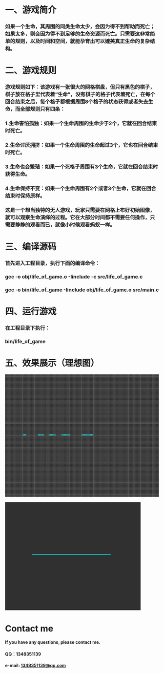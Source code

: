 # 一、游戏简介 
### 如果一个生命，其周围的同类生命太少，会因为得不到帮助而死亡；如果太多，则会因为得不到足够的生命资源而死亡。只需要这非常简单的规则，以及时间和空间，就能孕育出可以媲美真正生命的复杂结构。

# 二、游戏规则      
### 游戏规则如下：该游戏有一张很大的网格棋盘，但只有黑色的棋子，棋子放在格子里代表着“生命”，没有棋子的格子代表着死亡，在每个回合结束之后，每个格子都根据周围8个格子的状态获得或者失去生命，而全部规则只有四条：
### 1.生命害怕孤独：如果一个生命周围的生命少于2个，它就在回合结束时死亡。
### 2.生命讨厌拥挤：如果一个生命周围的生命超过3个，它也在回合结束时死亡。
### 3.生命也会繁殖：如果一个死格子周围有3个生命，它就在回合结束时获得生命。
### 4.生命保持不变：如果一个生命周围有2个或者3个生命，它就在回合结束时保持原样。

### 这是一个想当独特的无人游戏，玩家只需要在网格上布好初始图像，就可以观察生命演绎的过程。它在大部分时间都不需要任何操作，只需要静静的观看而已，就像小时候观看蚂蚁一样。

# 三、编译源码
### 首先进入工程目录，执行下面的编译命令：
### gcc -o obj/life\_of\_game.o -Iinclude -c src/life\_of\_game.c
### gcc -o bin/life\_of\_game -Iinclude obj/life\_of\_game.o src/main.c

# 四、运行游戏
### 在工程目录下执行：
### bin/life\_of\_game

# 五、效果展示（理想图）
![game_of_life_1](https://github.com/WhisperHear/Game-Of-Life/blob/master/photos/game_of_life_1.gif )

![game_of_life_1](https://github.com/WhisperHear/Game-Of-Life/blob/master/photos/game_of_life_2.gif )


# Contact me 
#### If you have any questions, please contact me.
#### QQ：1348351139
#### e-mail: 1348351139@qq.com
